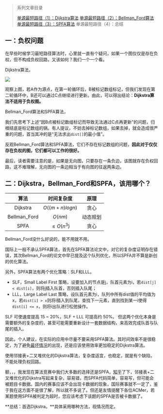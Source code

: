> 系列文章目录
>
> [单源最短路径（1）：Dijkstra算法](https://subetter.com/articles/2018/03/dijkstra-algorithm.html)
> [单源最短路径（2）：Bellman_Ford算法](https://subetter.com/articles/2018/03/bellman-ford-algorithm.html)
> [单源最短路径（3）：SPFA算法](https://subetter.com/articles/2018/03/spfa-algorithm.html)
> 单源最短路径（4）：总结

## 一：负权问题

在早些时候学习最短路径算法时，心里就一直有个疑问，如果一个图仅仅是存在负权，但不构成负权回路，又该如何？我们一个一个看。

Dijkstra算法，

![](https://subetter.com/images/figures/20180330_11.png)

观察上图，若A作为源点，在第一轮循环后，B被标记数组标记，但我们发现在第二轮循环中，B还可以通过C点继续进行更新。由此，可以得出结论：**Dijkstra算法不适用于负权图。**

Bellman_Ford算法和SPFA算法，

我们先思考下上述“因B点被标记数组标记而导致无法通过C点再更新”的问题，归根结底是标记数组的锅。有人提议，不妨去掉标记数组，如果去掉，就会造成很严重的问题，首当其冲的是“无法求出`dist[]`的最小值”。

反观Bellman_Ford算法和SPFA算法，它们不存在标记数组的问题，**因此对于仅仅存在负权的图，它们都可以工作的很好。**

最后，读者需要注意的是，如果是无向图，只要存在一条负边，该图就存在负权回路，这不难理解，无向图的一条边相当于有向图的往返两条边。

## 二：Dijkstra，Bellman_Ford和SPFA，该用哪个？

|      算法      |     时间复杂度      |  原理  |
| :----------: | :------------: | :--: |
|   Dijkstra   | $O((m+n)logn)$ |  贪心  |
| Bellman_Ford |    $O(nm)$     | 动态规划 |
|     SPFA     |   $≤O(n^3)$    |  贪心  |

Bellman_Ford没什么好说的，能不用就不用。

国际上一般不承认SPFA算法，首先在SPFA算法论文中，对它的复杂度证明存在错误，其次Bellman_Ford的论文中早已提及这个队列优化，所以SPFA并不算是新创的优化算法。

另外，SPFA算法有两个优化策略：SLF和LLL。

* SLF，Small Label First 策略，设要加入的节点是j，队首元素为i，若`dist[j] < dist[i]`，则将j插入队首，否则插入队尾； 
* LLL，Large Label Last 策略，设队首元素为i，队列中所有dist值的平均值为x，若`dist[i] > x`则将i插入到队尾，查找下一元素，直到找到某一i使得`dist[i] <= x`，则将i出队进行松弛操作。 

SLF 可使速度提高 15 ~ 20%，SLF + LLL 可提高约 50%。 但这两个优化本身是需要额外的复杂度的，甚至可能需要重新设计一套数据结构，来高效完成队首与队尾的插入。

因此，个人建议，在实际的应用中尽量不要采用SPFA算法。其时间效率不是很稳定，为了避免[最坏情况](https://subetter.com/articles/2018/03/spfa-algorithm.html#menu_index_5)的出现，还是应该使用效率更加稳定的Dijkstra算法。

使用邻接表+二叉堆优化的Dijkstra算法，复杂度适宜，也稳定，就是有个缺陷，不能处理负权回路。

额，，，我发现在算法竞赛中我们大多数的选择还是SPFA，[知乎](https://www.zhihu.com/question/37832084)了下，邻接表+二叉堆优化的Dijkstra写起来复杂，容易错，而SPFA代码简单，容易写，但可能会被题目卡数据。国内的赛事应该不会出现卡数据的现象，国际赛事就不一定了，鉴于我在这方面不是很了解，所以就不多说了。但还是友情提醒下各位ACMer，若某题使用SPFA被判定为超时，您应该考虑下该题的SPFA是否被卡数据了。

**总结：首选Dijkstra。**具体采用哪种方法，视情况而定。
